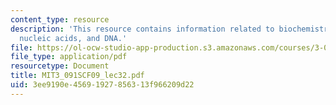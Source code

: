 ```yaml
---
content_type: resource
description: 'This resource contains information related to biochemistry: lipids,
  nucleic acids, and DNA.'
file: https://ol-ocw-studio-app-production.s3.amazonaws.com/courses/3-091sc-introduction-to-solid-state-chemistry-fall-2010/3ee9190e45691927856313f966209d22_MIT3_091SCF09_lec32.pdf
file_type: application/pdf
resourcetype: Document
title: MIT3_091SCF09_lec32.pdf
uid: 3ee9190e-4569-1927-8563-13f966209d22
---
```


